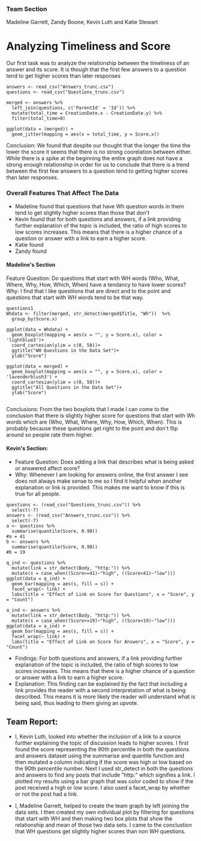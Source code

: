 ### Team Section 
Madeline Garrett, Zandy Boone, Kevin Luth and Katie Stewart

# Analyzing Timeliness and Score

Our first task was to analyze the relationship between the timeliness of an answer and its score. It is though that the first few answers to a question tend to get higher scores than later responses

```{r}
answers <- read_csv("Answers_trunc.csv")
questions <- read_csv("Questions_trunc.csv")

merged <- answers %>%
  left_join(questions, c('ParentId' = 'Id')) %>%
  mutate(total_time = CreationDate.x - CreationDate.y) %>%
  filter(total_time>0)

ggplot(data = (merged)) + 
  geom_jitter(mapping = aes(x = total_time, y = Score.x))
```
Conclusion: We found that despite our thought that the longer the time the lower the score it seems that there is no strong coorelation between either. While there is a spike at the beginning the entire graph does not have a strong enough relationship in order for us to conclude that there is a trend between the first few answers to a question tend to getting higher scores than later responses.


### Overall Features That Affect The Data
* Madeline found that questions that have Wh question words in them  tend to get slightly higher scores than those that don't
* Kevin found that for  both questions and answers, if a link providing further explanation of the topic is included, the ratio of high scores to low scores increases. This means that there is a higher chance of a question or answer with a link to earn a higher score.
* Katie found 
* Zandy found

#### Madeline's Section

Feature Question: Do questions that start with WH words (Who, What, Where, Why, How, Which, When) have a tendancy to have lower scores? 
Why: I find that I like questiions that are direct and to the point and questions that start with WH words tend to be that way. 

```{r}
questions1
Whdata <- filter(merged, str_detect(merged$Title, "Wh"))  %>%
  group_by(Score.x) 

ggplot(data = Whdata) + 
  geom_boxplot(mapping = aes(x = "", y = Score.x), color = 'lightblue3')+
  coord_cartesian(ylim = c(0, 50))+
  ggtitle("WH Questions in the Data Set")+
  ylab("Score")

ggplot(data = merged) + 
  geom_boxplot(mapping = aes(x = "", y = Score.x), color = 'lavenderblush3') +
  coord_cartesian(ylim = c(0, 50))+
  ggtitle("All Questions in the Data Set")+
  ylab("Score")
    
```
Conclusions: From the two boxplots that I made I can come  to the conclusion that there is slightly higher score for questions that start with Wh words which are (Who, What, Where, Why, How, Which, When). This is probably because these questions get right to the point and don't flip around so people rate them higher. 


#### Kevin's Section: 
* Feature Question: Does adding a link that describes what is being asked or answered affect score?
* Why: Whenever I am looking for answers online, the first answer I see does not always make sense to me so I find it helpful when another explanation or link is provided. This makes me want to know if this is true for all people.

```{r}
questions <- (read_csv("Questions_trunc.csv")) %>%
  select(-7)
answers <- (read_csv("Answers_trunc.csv")) %>%
  select(-7)
a <- questions %>%
  summarise(quantile(Score, 0.90))
#a = 41
b <- answers %>%
  summarise(quantile(Score, 0.90))
#b = 19

q_ind <- questions %>%
  mutate(link = str_detect(Body, "http:")) %>%
  mutate(s = case_when((Score>=41)~"high", ((Score<41)~"low")))
ggplot(data = q_ind) +
  geom_bar(mapping = aes(s, fill = s)) +
  facet_wrap(~ link) +
  labs(title = "Effect of Link on Score for Questions", x = "Score", y = "Count")

a_ind <- answers %>%
  mutate(link = str_detect(Body, "http:")) %>%
  mutate(s = case_when((Score>=19)~"high", ((Score<19)~"low")))
ggplot(data = a_ind) +
  geom_bar(mapping = aes(s, fill = s)) +
  facet_wrap(~ link) +
  labs(title = "Effect of Link on Score for Answers", x = "Score", y = "Count")
```

* Findings: For both questions and answers, if a link providing further explanation of the topic is included, the ratio of high scores to low scores increases. This means that there is a higher chance of a question or answer with a link to earn a higher score.
* Explanation: This finding can be explained by the fact that including a link provides the reader with a second interpretation of what is being described. This means it is more likely the reader will understand what is being said, thus leading to them giving an upvote.

## Team Report:
* I, Kevin Luth, looked into whether the inclusion of a link to a source further explaining the topic of discussion leads to higher scores. I first found the score representing the 90th percentile in both the questions and answers dataset using the summarise and quantile function and then mutated a column indicating if the score was high or low based on the 90th percentile number. Next I used str_detect in  both the questions and answers to find any posts that include "http:" which signifies a link. I plotted my results using a bar graph that was color coded to show if the post received a high or low score. I also used a facet_wrap by whether or not the post had a link.

* I, Madeline Garrett, helped to create the team graph by left joiining the data sets. I then created my own individual plot by filtering for questions that start with WH and then making two box plots that show the relationship and mean of those two data sets. I came to the conclustion that WH questions get slightly higher scores than non WH questions. 

